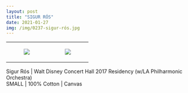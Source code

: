 ```yaml
---
layout: post
title: "SIGUR RÓS"
date: 2021-01-27
img: /img/0237-sigur-rós.jpg
---
```




<table style="width:100%;"><tr><td style="vertical-align:top;">
      <figure class="tmblr-full" data-orig-height="2048" data-orig-width="1365" data-orig-src="https://concertshirts.netlify.app/shirts/0237/0237-01.jpg"><img src="https://64.media.tumblr.com/4ed0242a2b1707824328c9481482d396/91de5714d094d552-fe/s540x810/0f6a9f49d8794d7d95bcab8c0fa451994de16981.jpg" data-orig-height="2048" data-orig-width="1365" data-orig-src="https://concertshirts.netlify.app/shirts/0237/0237-01.jpg"/></figure></td>
    <td style="vertical-align:top;">
      <figure class="tmblr-full" data-orig-height="2048" data-orig-width="1365" data-orig-src="https://concertshirts.netlify.app/shirts/0237/0237-02.jpg"><img src="https://64.media.tumblr.com/82f2b603ba28af4982d8c54230535cef/91de5714d094d552-56/s540x810/fa6b51da7748779655333032c74f0a317dd3f3b8.jpg" data-orig-height="2048" data-orig-width="1365" data-orig-src="https://concertshirts.netlify.app/shirts/0237/0237-02.jpg"/></figure></td>
  </tr></table><p>
  Sigur Rós | Walt Disney Concert Hall 2017 Residency (w/LA Philharmonic Orchestra)<br/>SMALL | 100% Cotton | Canvas
</p>
